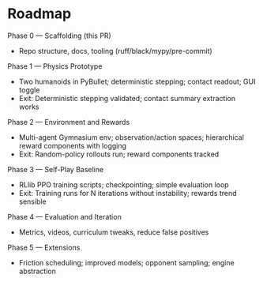 # Roadmap

Phase 0 — Scaffolding (this PR)

- Repo structure, docs, tooling (ruff/black/mypy/pre-commit)

Phase 1 — Physics Prototype

- Two humanoids in PyBullet; deterministic stepping; contact readout; GUI toggle
- Exit: Deterministic stepping validated; contact summary extraction works

Phase 2 — Environment and Rewards

- Multi-agent Gymnasium env; observation/action spaces; hierarchical reward components with logging
- Exit: Random-policy rollouts run; reward components tracked

Phase 3 — Self-Play Baseline

- RLlib PPO training scripts; checkpointing; simple evaluation loop
- Exit: Training runs for N iterations without instability; rewards trend sensible

Phase 4 — Evaluation and Iteration

- Metrics, videos, curriculum tweaks, reduce false positives

Phase 5 — Extensions

- Friction scheduling; improved models; opponent sampling; engine abstraction
